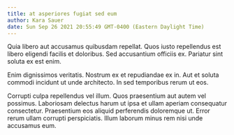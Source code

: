 ```yaml
---
title: at asperiores fugiat sed eum
author: Kara Sauer
date: Sun Sep 26 2021 20:55:49 GMT-0400 (Eastern Daylight Time)
---
```

Quia libero aut accusamus quibusdam repellat. Quos iusto repellendus est libero eligendi facilis et doloribus. Sed accusantium officiis ex. Pariatur sint soluta ex est enim.

 Enim dignissimos veritatis. Nostrum ex et repudiandae ex in. Aut et soluta commodi incidunt ut unde architecto. In sed temporibus rerum ut eos.

 Corrupti culpa repellendus vel illum. Quos praesentium aut autem vel possimus. Laboriosam delectus harum ut ipsa et ullam aperiam consequatur consectetur. Praesentium eos aliquid perferendis doloremque ut. Error rerum ullam corrupti perspiciatis. Illum laborum minus rem nisi unde accusamus eum.